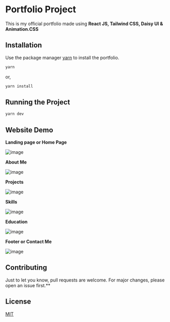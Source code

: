 # Portfolio Project

This is my official portfolio made using **React JS, Tailwind CSS, Daisy UI & Animation.CSS**

## Installation

Use the package manager [yarn]([https://pip.pypa.io/en/stable/](https://yarnpkg.com/)) to install the portfolio.

```bash
yarn
```
or, <br>

```bash
yarn install
```

## Running the Project

```bash
yarn dev
```

## Website Demo

**Landing page or Home Page**

![image](https://github.com/user-attachments/assets/1c775e3b-51db-45ee-af5c-11b0b5332c36)

**About Me**

![image](https://github.com/user-attachments/assets/9bbeae07-597e-4adf-a9fa-93db39704c57)

**Projects**

![image](https://github.com/user-attachments/assets/9d0c2299-376a-4b66-8a40-1ab36f5dddee)

**Skills**

![image](https://github.com/user-attachments/assets/5d727f6a-34bd-467f-9ffb-50b73c3beb82)

**Education**

![image](https://github.com/user-attachments/assets/d63324bd-9bf3-4ee1-a740-f12dd356c753)

**Footer or Contact Me**

![image](https://github.com/user-attachments/assets/28cbb2d7-c10f-4916-ac4d-a63120a0b735)


## Contributing

Just to let you know, pull requests are welcome. For major changes, please open an issue first.**



## License

[MIT](https://choosealicense.com/licenses/mit/)
